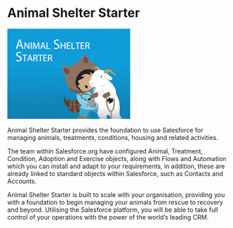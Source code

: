 # Animal Shelter Starter

![Animal Shelter Starter Logo](./images/Animal_Shelter_Starter.png)

Animal Shelter Starter provides the foundation to use Salesforce for managing animals, treatments, conditions, housing and related activities.

The team within Salesforce.org have configured Animal, Treatment, Condition, Adoption and Exercise objects, along with Flows and Automation which you can install and adapt to your requirements, in addition, these are already linked to standard objects within Salesforce, such as Contacts and Accounts.

Animal Shelter Starter is built to scale with your organisation, providing you with a foundation to begin managing your animals from rescue to recovery and beyond. Utilising the Salesforce platform, you will be able to take full control of your operations with the power of the world’s leading CRM.

